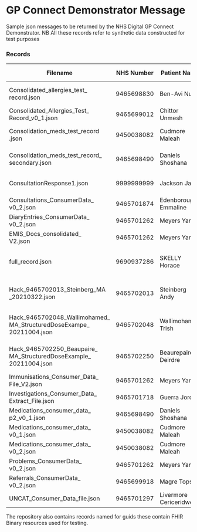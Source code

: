 # GP Connect Demonstrator Message
Sample json messages to be returned by the NHS Digital GP Connect Demonstrator. 
NB All these records refer to synthetic data constructed for test purposes

### Records
| Filename | NHS Number | Patient Name | Description | Deployed? | Demonstrator Patient # | Demonstrator NHS # | Demonstrator Patient Name |
| -------- | ---------- | ------------ | ----------- | --------  | ---------------------: | ------------------ | ------------------------- |
|Consolidated_allergies_test_<br/>record.json|9465698830|Ben-Avi Nusa| Rich Data Demonstrator Patient | Y | 24 | 9690937332 | Beyer |
|Consolidated_Allergies_Test_<br/>Record_v0_1.json|9465699012|Chittor Unmesh| ? | N | | | |
|Consolidation_meds_test_record<br/>.json|9450038082|Cudmore Maleah| Rich Data Demonstrator Patient | Y | 22 | 9690937316 | Pye|
|Consolidation_meds_test_record_<br/>secondary.json|9465698490|Daniels Shoshana| Rich Data Demonstrator Patient | Y | 23 | 9690937324 | Oakes |
|ConsultationResponse1.json|9999999999|Jackson Jane| Patient 2 Consultations and Problems  | Y | 2 | 9690937286 | Skelly |
|Consultations_ConsumerData_<br/>v0_2.json|9465701874|Edenborough Emmaline| ? | N || | | |
|DiaryEntries_ConsumerData_<br/>v0_2.json|9465701262|Meyers Yannis| ? | N || | | |
|EMIS_Docs_consolidated_<br/>V2.json|9465701262|Meyers Yannis| ?  |  N | | | |
|full_record.json|9690937286|SKELLY Horace| Demonstrator Patient 2 Migration record | Y | 2 | 9690937286 | Skelly |
|Hack_9465702013_Steinberg_MA<br/>_20210322.json|9465702013|Steinberg Andy| Oct 2021 Hack Demonstrator Patient | Y | 27 | 9690937820 | Lynch |
|Hack_9465702048_Wallimohamed_<br/>MA_StructuredDoseExampe_<br/>20211004.json|9465702048|Wallimohamed Trish| Oct 2021 Hack Demonstrator Patient | Y | 25 | 9690938193 | Prout |
|Hack_9465702250_Beaupaire_<br/>MA_StructuredDoseExample_<br/>20211004.json|9465702250|Beaurepaire Deirdre| Oct 2021 Hack Demonstrator Patient | Y | 26 | 9690937464 | Mackay |
|Immunisations_Consumer_Data_<br/>File_V2.json|9465701262|Meyers Yannis| ? | N | | | |
|Investigations_Consumer_Data_<br/>Extract_File.json|9465701718|Guerra Jordan| ? | N | | | |
|Medications_consumer_data_<br/>p2_v0_1.json|9465698490|Daniels Shoshana| Demonstrator Patient | N | 23 | 9690937324 | Oakes |
|Medications_consumer_data_<br/>v0_1.json|9450038082|Cudmore Maleah| Demonstrator Patient | N | 22 | 9690937316 |  Pye |
|Medications_consumer_data_<br/>v0_2.json|9450038082|Cudmore Maleah| Demonstrator Patient | N | 22 | 9690937316 |  Pye |
|Problems_ConsumerData_<br/>v0_2.json|9465701262|Meyers Yannis| ? | N | | | |
|Referrals_ConsumerData_<br/>v0_2.json|9465699918|Magre Topsy| ? | N |  | | |
|UNCAT_Consumer_Data_file.json|9465701297|Livermore Cericeridwen| ? | N | | | |


The repository also contains records named for guids these contain FHIR Binary resources used for testing.

